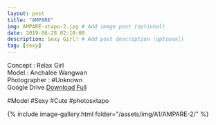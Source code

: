 ```yaml
---
layout: post
title: "AMPARE"
img: AMPARE-xtapo-2.jpg # Add image post (optional)
date: 2019-06-28 02:10:00
description: Sexy Girl! # Add post description (optional)
tag: [sexy]
---
```

Concept : Relax Girl  
Model : Anchalee Wangwan  
Photographer : #Unknown  
Google Drive [Download Full](http://gestyy.com/e0G0aq)

#Model #Sexy #Cute #photosxtapo

{% include image-gallery.html folder="/assets/img/A1/AMPARE-2/" %}
